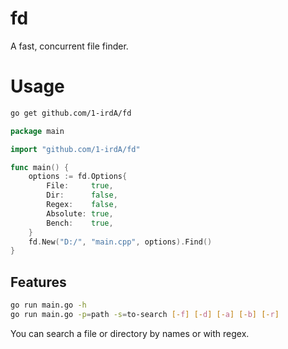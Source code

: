 # fd

A fast, concurrent file finder.   

# Usage

```sh
go get github.com/1-irdA/fd
```

```go
package main

import "github.com/1-irdA/fd"

func main() {
	options := fd.Options{
		File:     true,
		Dir:      false,
		Regex:    false,
		Absolute: true,
		Bench:    true,
	}
	fd.New("D:/", "main.cpp", options).Find()
}
```

## Features

```sh
go run main.go -h
go run main.go -p=path -s=to-search [-f] [-d] [-a] [-b] [-r]
```

You can search a file or directory by names or with regex.    
